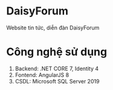 # DaisyForum
Website tin tức, diễn đàn DaisyForum

# Công nghệ sử dụng
1. Backend: .NET CORE 7, Identity 4
2. Fontend: AngularJS 8
3. CSDL: Microsoft SQL Server 2019
